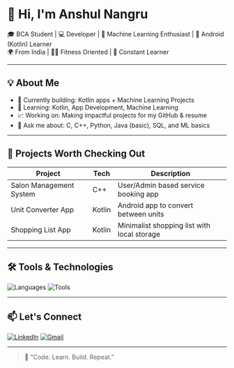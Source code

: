 # 👋 Hi, I'm Anshul Nangru

🎓 BCA Student | 💻 Developer | 🧠 Machine Learning Enthusiast | 📱 Android (Kotlin) Learner  
🌍 From India | 🏋️‍♂️ Fitness Oriented | 🧩 Constant Learner  

---

## 💡 About Me

- 🔭 Currently building: Kotlin apps + Machine Learning Projects
- 🌱 Learning: Kotlin, App Development, Machine Learning
- 📈 Working on: Making impactful projects for my GitHub & resume
- 💬 Ask me about: C, C++, Python, Java (basic), SQL, and ML basics

---

## 🚀 Projects Worth Checking Out

| Project | Tech | Description |
|--------|------|-------------|
| Salon Management System | C++ | User/Admin based service booking app |
| Unit Converter App | Kotlin | Android app to convert between units |
| Shopping List App | Kotlin | Minimalist shopping list with local storage |

---

## 🛠️ Tools & Technologies

![Languages](https://skillicons.dev/icons?i=cpp,java,python,kotlin,html,css,js,sql)
![Tools](https://skillicons.dev/icons?i=git,androidstudio,vscode)

---

## 📫 Let's Connect

[![LinkedIn](https://img.shields.io/badge/LinkedIn-blue?logo=linkedin)](https://linkedin.com/in/your-link)
[![Gmail](https://img.shields.io/badge/Gmail-red?logo=gmail)](mailto:your-email@gmail.com)

---

> 🧠 "Code. Learn. Build. Repeat."

